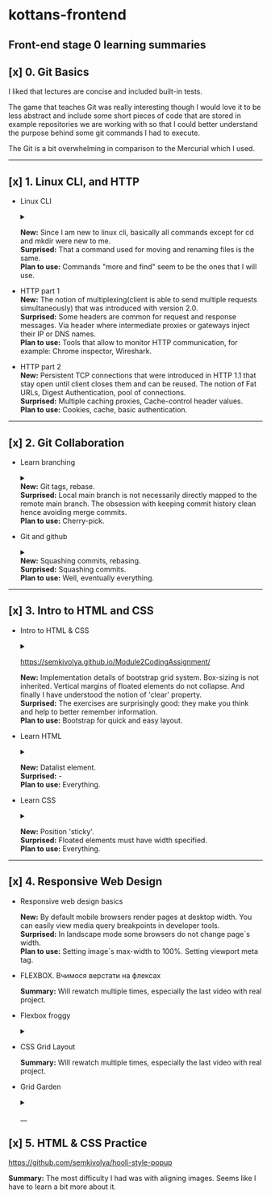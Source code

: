 # kottans-frontend

## Front-end stage 0 learning summaries

## [x] 0. Git Basics  

I liked that lectures are concise and included built-in tests.

The game that teaches Git was really interesting though I would love it to be less abstract 
and include some short pieces of code that are stored in example repositories we are working with
so that I could better understand the purpose behind some git commands I had to execute.

The Git is a bit overwhelming in comparison to the Mercurial which I used.

___

## [x] 1. Linux CLI, and HTTP

-  Linux CLI <details>
        <summary></summary>

    ![Quiz 1 results](task_linux_cli/1.png)
    ![Quiz 2 results](task_linux_cli/2.png)
    ![Quiz 3 results](task_linux_cli/3.png)
    ![Quiz 4 results](task_linux_cli/4.png)
    ![Final words](task_linux_cli/final_word.png)

    </details>

    
    **New:**  Since I am new to linux cli, basically all commands except for cd and mkdir were new to me.   
    **Surprised:** That a command used for moving and renaming files is the same.  
    **Plan to use:** Commands "more and find" seem to be the ones that I will use.  

- HTTP part 1  
    **New:**  The notion of multiplexing(client is able to send multiple requests simultaneously) that was introduced with version 2.0.  
    **Surprised:** Some headers are common for request and response messages. Via header where intermediate proxies or gateways inject their IP or DNS names.  
    **Plan to use:** Tools that allow to monitor HTTP communication, for example: Chrome inspector, Wireshark. 
- HTTP part 2  
    **New:**  Persistent TCP connections that were introduced in HTTP 1.1 that stay open until client closes them and can be reused.  The notion of Fat URLs, Digest Authentication, pool of connections.  
    **Surprised:**  Multiple caching proxies, Cache-control header values.  
    **Plan to use:** Cookies, cache, basic authentication.

___

## [x] 2. Git Collaboration

- Learn branching <details>
    <summary></summary>

    ![Git basics](task_git_collaboration/branching1.png)
    ![Git remote repositories](task_git_collaboration/branching2.png)</details> **New:** Git tags, rebase.  
    **Surprised:** Local main branch is not necessarily directly mapped to the remote main branch. The obsession with keeping commit history clean hence avoiding merge commits.     
    **Plan to use:** Cherry-pick.
- Git and github <details>
    <summary></summary>

    ![](task_git_collaboration/gitgithub.png)</details>
    **New:**  Squashing commits, rebasing.  
    **Surprised:**  Squashing commits.  
    **Plan to use:**  Well, eventually everything.

___

## [x] 3. Intro to HTML and CSS

- Intro to HTML & CSS<details>
    <summary></summary>

    ![Week 1 part 1](task_html_css_intro/htmlcssintro1.png)
    ![Week 1 part 2](task_html_css_intro/htmlcssintro2.png)
    ![Week 2](task_html_css_intro/htmlcssintro3.png)</details>
    
    https://semkivolya.github.io/Module2CodingAssignment/

    **New:**  Implementation details of bootstrap grid system. Box-sizing is not inherited. Vertical margins of floated elements do not collapse. And finally I have understood the notion of 'clear' property.  
    **Surprised:**  The exercises are surprisingly good: they make you think and help to better remember information.  
    **Plan to use:** Bootstrap for quick and easy layout.

- Learn HTML <details>
    <summary></summary>

    ![Learn HTML certificate](task_html_css_intro/html.png)
    </details>

    **New:** Datalist element.  
    **Surprised:** -   
    **Plan to use:** Everything.

- Learn CSS <details>
    <summary></summary>

    ![Learn CSS certificate](task_html_css_intro/css.png)
    </details>

    **New:** Position 'sticky'.  
    **Surprised:** Floated elements must have width specified.   
    **Plan to use:** Everything.

___
## [x] 4. Responsive Web Design

- Responsive web design basics

    **New:**  By default mobile browsers render pages at desktop width. You can easily view media query breakpoints in developer tools.  
    **Surprised:** In landscape mode some browsers do not change page\`s width.   
    **Plan to use:** Setting image`s max-width to 100%. Setting viewport meta tag.

- FLEXBOX. Вчимося верстати на флексах

    **Summary:** Will rewatch multiple times, especially the last video with real project.  


- Flexbox froggy <details>
    <summary></summary>

    ![Flexbox froggy all levels done](task_responsive_web_design/cssfroggy.png)
    </details>

- CSS Grid Layout

    **Summary:** Will rewatch multiple times, especially the last video with real project.  

- Grid Garden <details>
    <summary></summary>

    ![Grid garden all levels done](task_responsive_web_design/gridgarden.png)
    </details>

    __

## [x] 5. HTML & CSS Practice
  
  https://github.com/semkivolya/hooli-style-popup

  **Summary:** The most difficulty I had was with aligning images. Seems like I have to learn a bit more about it.

  